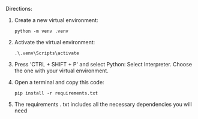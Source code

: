 Directions:
  1. Create a new virtual environment:
     
     ``` python -m venv .venv ```
  2. Activate the virtual environment:
     
     ``` .\.venv\Scripts\activate ```
  3. Press 'CTRL + SHIFT + P' and select Python: Select Interpreter. Choose the one with your virtual environment.
  4. Open a terminal and copy this code:
     
     ``` pip install -r requirements.txt ```
  5. The requirements . txt includes all the necessary dependencies you will need
 

